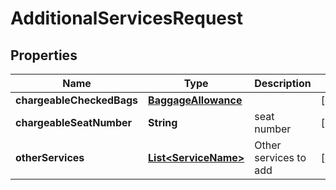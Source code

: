 # AdditionalServicesRequest

## Properties
Name | Type | Description | Notes
------------ | ------------- | ------------- | -------------
**chargeableCheckedBags** | [**BaggageAllowance**](BaggageAllowance.md) |  |  [optional]
**chargeableSeatNumber** | **String** | seat number |  [optional]
**otherServices** | [**List&lt;ServiceName&gt;**](ServiceName.md) | Other services to add |  [optional]
